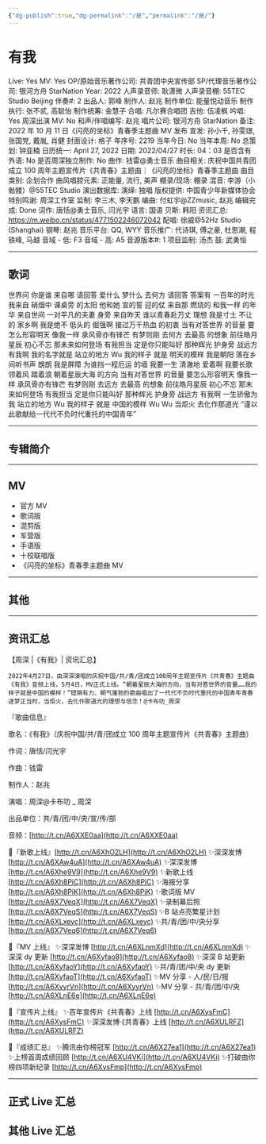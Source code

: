 ```yaml
---
{"dg-publish":true,"dg-permalink":"/是","permalink":"/是/"}
---
```



# 有我

Live: Yes
MV: Yes
OP/原始音乐著作公司: 共青团中央宣传部
SP/代理音乐著作公司: 银河方舟 StarNation
Year: 2022
人声录音师: 耿潇微
人声录音棚: 55TEC Studio Beijing
伴奏#: 2
出品人: 郭峰
制作人: 赵兆
制作单位: 能量悦动音乐
制作执行: 张不贰, 高聪怡
制作统筹: 金慧子
合唱: 凡尔赛合唱团
吉他: 伍凌枫
吟唱: Yes
周深出演 MV: No
和声/伴唱编写: 赵兆
唱片公司: 银河方舟 StarNation
备注: 2022 年 10 月 11 日《闪亮的坐标》青春季主题曲 MV 发布
宣发: 孙小千, 孙雯璟, 张国党, 戴胤, 肖健
封面设计: 格子
年序号: 2219
当年今日: No
当年本周: No
总策划: 钟亚楠
日历统一: April 27, 2022
日期: 2022/04/27
时长: 04：03
是否含有外语: No
是否周深独立制作: No
曲作: 钱雷@勇士音乐
曲目相关: 庆祝中国共青团成立 100 周年主题宣传片《共青春》主题曲｜《闪亮的坐标》青春季主题曲
曲目类别: 企划合作
曲风唱腔元素: 正能量, 流行, 美声
棚录/现场: 棚录
混音: 李游（小骷髅）@55TEC Studio
演出数据库:
演绎: 独唱
版权提供: 中国青少年新媒体协会
特别鸣谢: 周深工作室
监制: 李三木, 李天鹏
编曲: 付虹宇@ZZmusic, 赵兆
编辑完成: Done
词作: 唐恬@勇士音乐, 闫光宇
语言: 国语
贝斯: 韩阳
资讯汇总: https://m.weibo.cn/status/4771502246072042
配唱: 徐威@52Hz Studio (Shanghai)
钢琴: 赵兆
音乐平台: QQ, WYY
音乐推广: 代诗琪, 傅之豪, 杜思潮, 程铁峰, 马越
音域 - 低: F3
音域 - 高: A5
音源版本#: 1
项目监制: 汤杰
鼓: 武勇恒

---

## 歌词

世界问 你是谁 来自哪 请回答
爱什么 梦什么 去何方 请回答
答案有 一百年的时光
我来自 硝烟中 课桌旁 的太阳
他和她 宣的誓 迎的仗
来自那 燃烧的 和我一样 的年华
来自世间 一对平凡的夫妻 身旁
来自昨天 谁以青春赴万丈 理想
我是寸土 不让的 家乡啊
我是绝不 低头的 倔强啊
接过万千热血 的初衷
当有对答世界 的音量
要怎么形容明天 像我一样
承风骨亦有锋芒 有梦则刚
去何方 去最高 的想象
前往皓月星辰 初心不忘
那未来如何登场 有我担当
定是你只能叫好 那种辉光
护身旁 战远方 有我啊
我的名字就是 站立的地方
Wu
我的样子 就是 明天的模样
我是朝阳 落在乡间听书声 朗朗
我是屏障 为谁挡一程厄运 的墙
我要一生 清澈地 爱着啊
我要长歌 领着风 踏着浪
朝着星辰大海 的方向
当有对答世界 的音量
要怎么形容明天 像我一样
承风骨亦有锋芒 有梦则刚
去远方 去最高 的想象
前往皓月星辰 初心不忘
那未来如何登场 有我担当
定是你只能叫好 那种辉光
护身旁 战远方 有我啊
一生骄傲为我 站立的地方
Wu
我的样子 就是 中国的模样
Wu Wu
当炬火 去化作那道光
“谨以此歌献给一代代不负时代重托的中国青年”

---

## 专辑简介

---

## MV

- 官方 MV
- 歌词版
- 混剪版
- 军营版
- 手语版
- 十校联唱版
- 《闪亮的坐标》青春季主题曲 MV

---

## 其他

---

## 资讯汇总

【周深 |《有我》| 资讯汇总】

    2022年4月27日，由深深演唱的庆祝中国/共/青/团成立100周年主题宣传片《共青春》主题曲《有我》音频上线，5月4日，MV正式上线。“朝着星辰大海的方向，当有对答世界的音量……我的样子就是中国的模样！”铿锵有力、朝气蓬勃的歌曲唱出了一代代不负时代重托的中国青年青春逐梦正当时，当炬火，去化作那道光的理想与信念！@卡布叻_周深

『歌曲信息』

歌名：《有我》（庆祝中国/共/青/团成立 100 周年主题宣传片《共青春》主题曲）

作词：唐恬/闫光宇

作曲：钱雷

制作人：赵兆

演唱：周深@卡布叻 _ 周深

出品单位：共/青/团/中/央/宣/传/部

音频：[http://t.cn/A6XXE0aa](http://t.cn/A6XXE0aa)

🌟『新歌上线』[http://t.cn/A6XhO2LH](http://t.cn/A6XhO2LH)
✨深深发博 [http://t.cn/A6XAw4uA](http://t.cn/A6XAw4uA)
✨深深发博 [http://t.cn/A6Xhe9V9](http://t.cn/A6Xhe9V9)
✨新歌上线 [http://t.cn/A6Xh8PiC](http://t.cn/A6Xh8PiC)
✨海报分享 [http://t.cn/A6Xh8PiK](http://t.cn/A6Xh8PiK)
✨歌词版 MV [http://t.cn/A6X7VeqX](http://t.cn/A6X7VeqX)
✨录制幕后照 [http://t.cn/A6X7VeqS](http://t.cn/A6X7VeqS)
✨B 站点亮繁星计划 [http://t.cn/A6XLxeyc](http://t.cn/A6XLxeyc)
✨共/青/团/中/央分享 [http://t.cn/A6X7Veq6](http://t.cn/A6X7Veq6)

🌟『MV 上线』
✨深深发博 [http://t.cn/A6XLnmXd](http://t.cn/A6XLnmXd)
✨深深 dy 更新 [http://t.cn/A6Xyfao8](http://t.cn/A6Xyfao8)
✨深深 B 站更新 [http://t.cn/A6XyfaoY](http://t.cn/A6XyfaoY)
✨共/青/团/中/央 dy 更新 [http://t.cn/A6XyfaoT](http://t.cn/A6XyfaoT)
✨MV 分享 - 人/民/日/报 [http://t.cn/A6XyyrVn](http://t.cn/A6XyyrVn)
✨MV 分享 - 共/青/团/中/央 [http://t.cn/A6XLnE6e](http://t.cn/A6XLnE6e)

🌟『宣传片上线』
✨百年宣传片《共青春》上线 [http://t.cn/A6XysFmC](http://t.cn/A6XysFmC)
✨深深发博·《共青春》上线 [http://t.cn/A6XULRFZ](http://t.cn/A6XULRFZ)

🌟『成绩汇总』
✨腾讯由你榜冠军 [http://t.cn/A6X27ea1](http://t.cn/A6X27ea1)
✨上榜首周成绩回顾 [http://t.cn/A6XU4VKi](http://t.cn/A6XU4VKi)
✨打破由你榜四项新纪录 [http://t.cn/A6XysFmp](http://t.cn/A6XysFmp)

---

## 正式 Live 汇总

## 其他 Live 汇总
